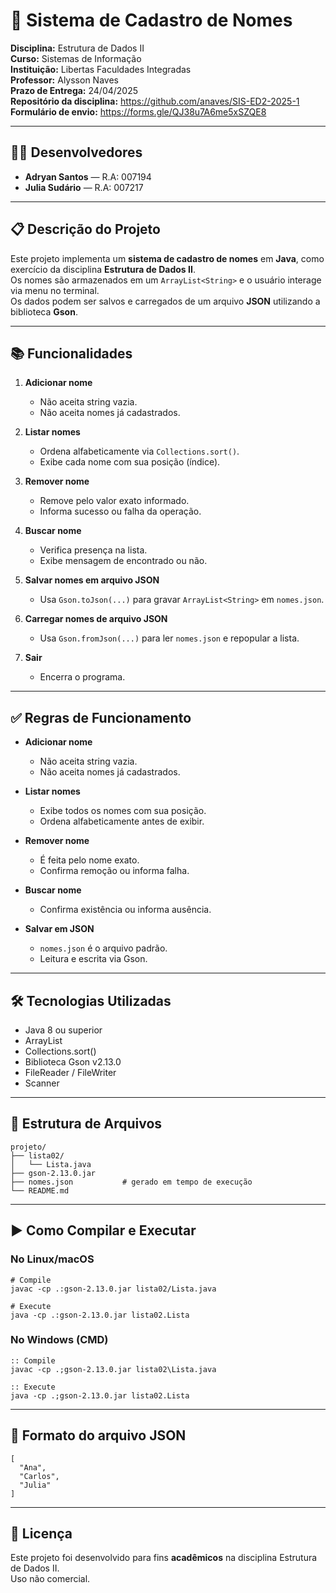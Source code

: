 # 💾 Sistema de Cadastro de Nomes

**Disciplina:** Estrutura de Dados II  
**Curso:** Sistemas de Informação  
**Instituição:** Libertas Faculdades Integradas  
**Professor:** Alysson Naves  
**Prazo de Entrega:** 24/04/2025  
**Repositório da disciplina:** https://github.com/anaves/SIS-ED2-2025-1  
**Formulário de envio:** https://forms.gle/QJ38u7A6me5xSZQE8  

---

## 👨‍💻 Desenvolvedores

- **Adryan Santos** — R.A: 007194  
- **Julia Sudário** — R.A: 007217  

---

## 📋 Descrição do Projeto

Este projeto implementa um **sistema de cadastro de nomes** em **Java**, como exercício da disciplina **Estrutura de Dados II**.  
Os nomes são armazenados em um `ArrayList<String>` e o usuário interage via menu no terminal.  
Os dados podem ser salvos e carregados de um arquivo **JSON** utilizando a biblioteca **Gson**.

---

## 📚 Funcionalidades

1. **Adicionar nome**  
   - Não aceita string vazia.  
   - Não aceita nomes já cadastrados.

2. **Listar nomes**  
   - Ordena alfabeticamente via `Collections.sort()`.  
   - Exibe cada nome com sua posição (índice).

3. **Remover nome**  
   - Remove pelo valor exato informado.  
   - Informa sucesso ou falha da operação.

4. **Buscar nome**  
   - Verifica presença na lista.  
   - Exibe mensagem de encontrado ou não.

5. **Salvar nomes em arquivo JSON**  
   - Usa `Gson.toJson(...)` para gravar `ArrayList<String>` em `nomes.json`.

6. **Carregar nomes de arquivo JSON**  
   - Usa `Gson.fromJson(...)` para ler `nomes.json` e repopular a lista.

0. **Sair**  
   - Encerra o programa.

---

## ✅ Regras de Funcionamento

- **Adicionar nome**  
  - Não aceita string vazia.  
  - Não aceita nomes já cadastrados.  

- **Listar nomes**  
  - Exibe todos os nomes com sua posição.  
  - Ordena alfabeticamente antes de exibir.  

- **Remover nome**  
  - É feita pelo nome exato.  
  - Confirma remoção ou informa falha.  

- **Buscar nome**  
  - Confirma existência ou informa ausência.  

- **Salvar em JSON**  
  - `nomes.json` é o arquivo padrão.  
  - Leitura e escrita via Gson.  

---

## 🛠️ Tecnologias Utilizadas

- Java 8 ou superior  
- ArrayList  
- Collections.sort()  
- Biblioteca Gson v2.13.0  
- FileReader / FileWriter  
- Scanner  

---

## 📂 Estrutura de Arquivos

```text
projeto/
├── lista02/
│   └── Lista.java
├── gson-2.13.0.jar
├── nomes.json           # gerado em tempo de execução
└── README.md
```

---

## ▶️ Como Compilar e Executar

### No Linux/macOS
```
# Compile
javac -cp .:gson-2.13.0.jar lista02/Lista.java

# Execute
java -cp .:gson-2.13.0.jar lista02.Lista
```

### No Windows (CMD)
```
:: Compile
javac -cp .;gson-2.13.0.jar lista02\Lista.java

:: Execute
java -cp .;gson-2.13.0.jar lista02.Lista
```

---

## 📎 Formato do arquivo JSON
```
[
  "Ana",
  "Carlos",
  "Julia"
]
```

---

## 📝 Licença

Este projeto foi desenvolvido para fins **acadêmicos** na disciplina Estrutura de Dados II.  
Uso não comercial.
